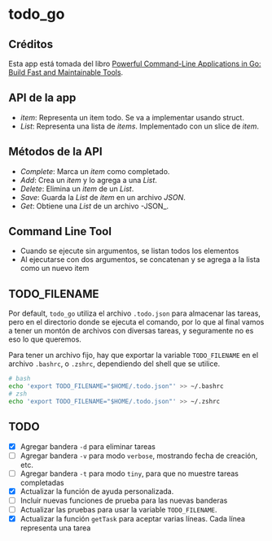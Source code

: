 # todo_go

## Créditos

Esta app está tomada del libro [Powerful Command-Line Applications in Go: Build Fast and Maintainable Tools](https://www.amazon.com/Powerful-Command-Line-Applications-Go-Maintainable/dp/168050696X/ref=sr_1_1?crid=3O97DMOC5QT0G&dib=eyJ2IjoiMSJ9.90NbTbDoXat4PCeuMqFQZxCXbZ4omIBwUp-R5JoECkTGjHj071QN20LucGBJIEps.Bflz_XUQbegnNyMc9xwGQ-AnoJXaN4B6tuabu9uLD5o&dib_tag=se&keywords=powerful+command+line+applications+in+go&qid=1718922396&sprefix=powerfull+command+line+applications+in+go%2Caps%2C189&sr=8-1).

## API de la app

- _item_: Representa un item todo. Se va a implementar usando struct.
- _List_: Representa una lista de _items_. Implementado con un slice de _item_.

## Métodos de la API

- _Complete_: Marca un _item_ como completado.
- _Add_: Crea un _item_ y lo agrega a una _List_.
- _Delete_: Elimina un _item_ de un _List_.
- _Save_: Guarda la _List_ de _item_ en un archivo _JSON_.
- _Get_: Obtiene una _List_ de un archivo -JSON_.

## Command Line Tool

- Cuando se ejecute sin argumentos, se listan todos los elementos
- Al ejecutarse con dos argumentos, se concatenan y se agrega a la lista como un nuevo item

## TODO_FILENAME

Por default, `todo_go` utiliza el archivo `.todo.json` para almacenar las tareas, pero en el directorio donde se ejecuta el comando, por lo que al final vamos a tener un montón de archivos con diversas tareas, y seguramente no es eso lo que queremos.

Para tener un archivo fijo, hay que exportar la variable `TODO_FILENAME` en el archivo `.bashrc`, o `.zshrc`, dependiendo del shell que se utilice.

```sh
# bash
echo 'export TODO_FILENAME="$HOME/.todo.json"' >> ~/.bashrc
# zsh
echo 'export TODO_FILENAME="$HOME/.todo.json"' >> ~/.zshrc
```

## TODO

- [x] Agregar bandera `-d` para eliminar tareas
- [ ] Agregar bandera `-v` para modo `verbose`, mostrando fecha de creación, etc.
- [ ] Agregar bandera `-t` para modo `tiny`, para que no muestre tareas completadas
- [x] Actualizar la función de ayuda personalizada.
- [ ] Incluir nuevas funciones de prueba para las nuevas banderas
- [ ] Actualizar las pruebas para usar la variable `TODO_FILENAME`.
- [x] Actualizar la función `getTask` para aceptar varias líneas. Cada línea representa una tarea
